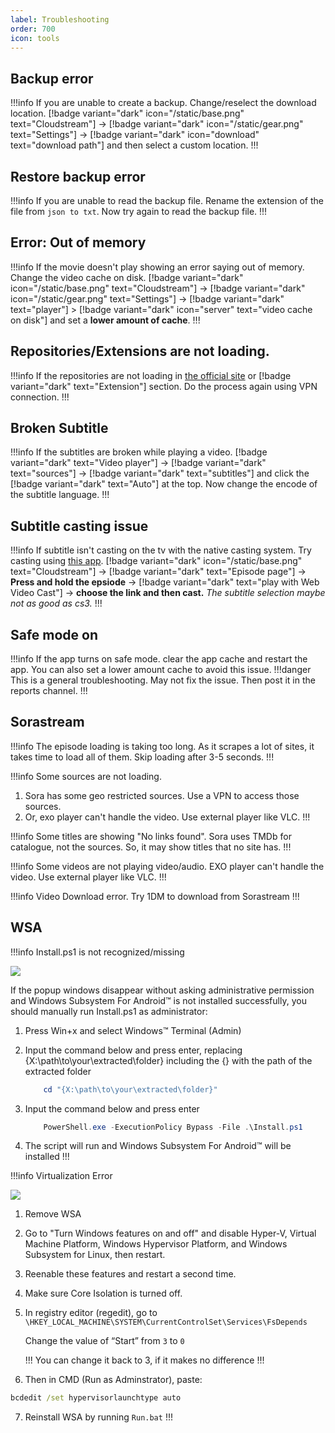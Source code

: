 ```yaml
---
label: Troubleshooting
order: 700
icon: tools
---
```


## Backup error

!!!info If you are unable to create a backup.
Change/reselect the download location.
[!badge variant="dark" icon="/static/base.png" text="Cloudstream"] → [!badge variant="dark" icon="/static/gear.png" text="Settings"] → [!badge variant="dark" icon="download" text="download path"] and then select a custom location.
!!!

## Restore backup error

!!!info If you are unable to read the backup file.
Rename the extension of the file from `json to txt`. Now try again to read the backup file.
!!!

## Error: Out of memory

!!!info If the movie doesn't play showing an error saying out of memory.
Change the video cache on disk. [!badge variant="dark" icon="/static/base.png" text="Cloudstream"] → [!badge variant="dark" icon="/static/gear.png" text="Settings"] → [!badge variant="dark" text="player"] > [!badge variant="dark" icon="server" text="video cache on disk"] and set a **lower amount of cache**.
!!!

## Repositories/Extensions are not loading.

!!!info If the repositories are not loading in [the official site](https://cloudstream.cf/repos/) or  [!badge variant="dark" text="Extension"] section.
Do the process again using VPN connection.
!!!

## Broken Subtitle

!!!info If the subtitles are broken while playing a video.
[!badge variant="dark" text="Video player"] → [!badge variant="dark" text="sources"] → [!badge variant="dark" text="subtitles"] and click the [!badge variant="dark" text="Auto"] at the top. Now change the encode of the subtitle language.
!!!

## Subtitle casting issue

!!!info If subtitle isn't casting on the tv with the native casting system.
Try casting using [this app](https://play.google.com/store/apps/details?id=com.instantbits.cast.webvideo).
[!badge variant="dark" icon="/static/base.png" text="Cloudstream"] → [!badge variant="dark" text="Episode page"] → **Press and hold the epsiode** → [!badge variant="dark" text="play with Web Video Cast"] → **choose the link and then cast.** *The subtitle selection maybe not as good as cs3.*
!!!

## Safe mode on

!!!info If the app turns on safe mode.
clear the app cache and restart the app. You can also set a lower amount cache to avoid this issue.
!!!danger This is a general troubleshooting. May not fix the issue. Then post it in the reports channel.
!!!

## Sorastream

!!!info The episode loading is taking too long.
As it scrapes a lot of sites, it takes time to load all of them. Skip loading after 3-5 seconds.
!!!

!!!info Some sources are not loading.
1. Sora has some geo restricted sources. Use a VPN to access those sources.
2. Or, exo player can't handle the video. Use external player like VLC.
!!!


!!!info Some titles are showing "No links found".
Sora uses TMDb for catalogue, not the sources. So, it may show titles that no site has.
!!!

!!!info Some videos are not playing video/audio.
EXO player can't handle the video. Use external player like VLC.
!!!

!!!info Video Download error.
Try 1DM to download from Sorastream
!!!

## WSA

!!!info Install.ps1 is not recognized/missing

![](https://media.discordapp.net/attachments/1044322950725259274/1068243571544690719/9Qf3veK.png)

 If the popup windows disappear without asking administrative permission and Windows Subsystem For Android™ is not installed successfully, you should manually run Install.ps1 as administrator:
      
1. Press Win+x and select Windows™ Terminal (Admin)
      
2. Input the command below and press enter, replacing {X:\path\to\your\extracted\folder} including the {} with the path of the extracted folder
    ```Powershell
        cd "{X:\path\to\your\extracted\folder}"
     ```  
        
3. Input the command below and press enter   
    ```Powershell
        PowerShell.exe -ExecutionPolicy Bypass -File .\Install.ps1
    ```
        
4. The script will run and Windows Subsystem For Android™ will be installed
!!!

!!!info Virtualization Error

![](https://user-images.githubusercontent.com/68629435/213985345-a6fc6e97-63f3-4741-8965-8d62a0d6b824.png)

1. Remove WSA

2. Go to "Turn Windows features on and off" and disable Hyper-V, Virtual Machine Platform, Windows Hypervisor Platform, and Windows Subsystem for Linux, then restart.

3. Reenable these features and restart a second time.

4. Make sure Core Isolation is turned off.

5.  In registry editor (regedit), go to `\HKEY_LOCAL_MACHINE\SYSTEM\CurrentControlSet\Services\FsDepends`

    Change the value of “Start” from `3` to `0`

    !!!
    You can change it back to 3, if it makes no difference
    !!!

6. Then in CMD (Run as Adminstrator), paste:
```cmd
bcdedit /set hypervisorlaunchtype auto
```
7. Reinstall WSA by running `Run.bat`
!!!
